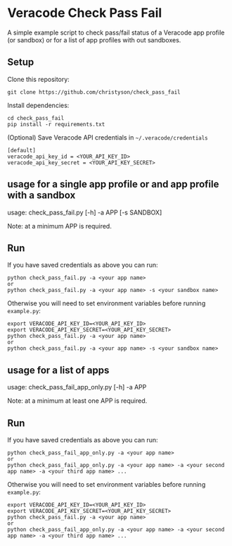 # Veracode Check Pass Fail

A simple example script to check pass/fail status of a Veracode app profile (or sandbox) 
or for a list of app profiles with out sandboxes.

## Setup

Clone this repository:

    git clone https://github.com/christyson/check_pass_fail

Install dependencies:

    cd check_pass_fail
    pip install -r requirements.txt

(Optional) Save Veracode API credentials in `~/.veracode/credentials`

    [default]
    veracode_api_key_id = <YOUR_API_KEY_ID>
    veracode_api_key_secret = <YOUR_API_KEY_SECRET>

## usage for a single app profile or and app profile with a sandbox

usage: check_pass_fail.py [-h] -a APP [-s SANDBOX] 

Note: at a minimum APP is required.  

## Run

If you have saved credentials as above you can run:

    python check_pass_fail.py -a <your app name>
    or
    python check_pass_fail.py -a <your app name> -s <your sandbox name>

Otherwise you will need to set environment variables before running `example.py`:

    export VERACODE_API_KEY_ID=<YOUR_API_KEY_ID>
    export VERACODE_API_KEY_SECRET=<YOUR_API_KEY_SECRET>
    python check_pass_fail.py -a <your app name>
    or
    python check_pass_fail.py -a <your app name> -s <your sandbox name>
	
## usage for a list of apps

usage: check_pass_fail_app_only.py [-h] -a APP

Note: at a minimum at least one APP is required.  

## Run

If you have saved credentials as above you can run:

    python check_pass_fail_app_only.py -a <your app name>
    or
    python check_pass_fail_app_only.py -a <your app name> -a <your second app name> -a <your third app name> ...

Otherwise you will need to set environment variables before running `example.py`:

    export VERACODE_API_KEY_ID=<YOUR_API_KEY_ID>
    export VERACODE_API_KEY_SECRET=<YOUR_API_KEY_SECRET>
    python check_pass_fail.py -a <your app name>
    or
    python check_pass_fail_app_only.py -a <your app name> -a <your second app name> -a <your third app name> ...
